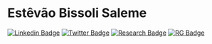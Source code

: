 # Estêvão Bissoli Saleme

[![Linkedin Badge](https://img.shields.io/badge/-LinkedIn-blue?style=flat-square&logo=Linkedin&logoColor=white&link=https://www.linkedin.com/in/estevaosaleme/)](https://www.linkedin.com/in/estevaosaleme/)
[![Twitter Badge](https://img.shields.io/badge/-Twitter-1ca0f1?style=flat-square&labelColor=1ca0f1&logo=twitter&logoColor=white&link=https://twitter.com/EstevaoSaleme)](https://twitter.com/EstevaoSaleme)
[![Research Badge](https://img.shields.io/badge/-MyWebsite-black?link=https://sites.google.com/view/estevaosaleme-research)](https://sites.google.com/view/estevaosaleme-research)
[![RG Badge](https://img.shields.io/badge/-ResearchGate-00CCBB?style=flat-square&labelColor=00CCBB&logo=researchgate&logoColor=white&link=https://www.researchgate.net/profile/Estevao_Saleme)](https://www.researchgate.net/profile/Estevao_Saleme)
